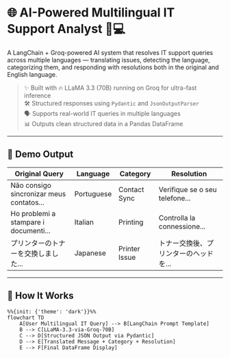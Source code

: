 # 🌐 AI-Powered Multilingual IT Support Analyst 🤖💻

A LangChain + Groq-powered AI system that resolves IT support queries across multiple languages — translating issues, detecting the language, categorizing them, and responding with resolutions both in the original and English language.

> ✨ Built with 🔥 LLaMA 3.3 (70B) running on Groq for ultra-fast inference  
> 🛠️ Structured responses using `Pydantic` and `JsonOutputParser`  
> 🗣️ Supports real-world IT queries in multiple languages  
> 📊 Outputs clean structured data in a Pandas DataFrame

---

## 📸 Demo Output

| Original Query | Language | Category | Resolution |
|----------------|----------|----------|------------|
| Não consigo sincronizar meus contatos... | Portuguese | Contact Sync | Verifique se o seu telefone... |
| Ho problemi a stampare i documenti... | Italian | Printing | Controlla la connessione... |
| プリンターのトナーを交換しました... | Japanese | Printer Issue | トナー交換後、プリンターのヘッドを... |

---

## 🧠 How It Works

```mermaid
%%{init: {'theme': 'dark'}}%%
flowchart TD
    A[User Multilingual IT Query] --> B[LangChain Prompt Template]
    B --> C[LLaMA-3.3-via-Groq-70B]
    C --> D[Structured JSON Output via Pydantic]
    D --> E[Translated Message + Category + Resolution]
    E --> F[Final DataFrame Display]
